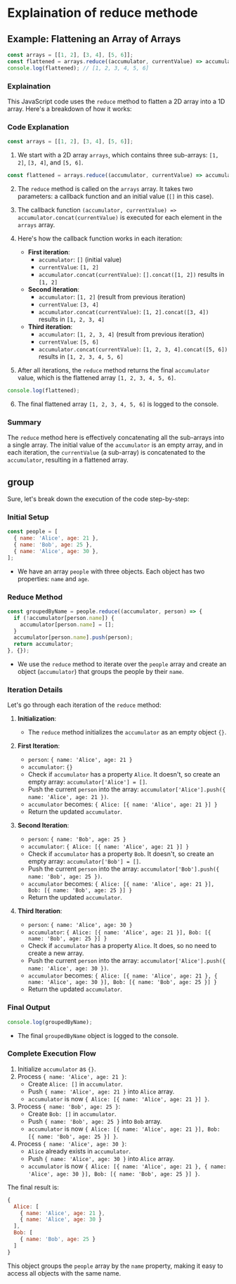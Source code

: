 # Explaination of reduce methode
## Example: Flattening an Array of Arrays

```javascript
const arrays = [[1, 2], [3, 4], [5, 6]];
const flattened = arrays.reduce((accumulator, currentValue) => accumulator.concat(currentValue), []);
console.log(flattened); // [1, 2, 3, 4, 5, 6]
```
### Explaination 
This JavaScript code uses the `reduce` method to flatten a 2D array into a 1D array. Here's a breakdown of how it works:

### Code Explanation
```javascript
const arrays = [[1, 2], [3, 4], [5, 6]];
```
1. We start with a 2D array `arrays`, which contains three sub-arrays: `[1, 2]`, `[3, 4]`, and `[5, 6]`.

```javascript
const flattened = arrays.reduce((accumulator, currentValue) => accumulator.concat(currentValue), []);
```
2. The `reduce` method is called on the `arrays` array. It takes two parameters: a callback function and an initial value (`[]` in this case).

3. The callback function `(accumulator, currentValue) => accumulator.concat(currentValue)` is executed for each element in the `arrays` array.

4. Here's how the callback function works in each iteration:
    - **First iteration**:
        - `accumulator`: `[]` (initial value)
        - `currentValue`: `[1, 2]`
        - `accumulator.concat(currentValue)`: `[].concat([1, 2])` results in `[1, 2]`
    - **Second iteration**:
        - `accumulator`: `[1, 2]` (result from previous iteration)
        - `currentValue`: `[3, 4]`
        - `accumulator.concat(currentValue)`: `[1, 2].concat([3, 4])` results in `[1, 2, 3, 4]`
    - **Third iteration**:
        - `accumulator`: `[1, 2, 3, 4]` (result from previous iteration)
        - `currentValue`: `[5, 6]`
        - `accumulator.concat(currentValue)`: `[1, 2, 3, 4].concat([5, 6])` results in `[1, 2, 3, 4, 5, 6]`

5. After all iterations, the `reduce` method returns the final `accumulator` value, which is the flattened array `[1, 2, 3, 4, 5, 6]`.

```javascript
console.log(flattened);
```
6. The final flattened array `[1, 2, 3, 4, 5, 6]` is logged to the console.

### Summary
The `reduce` method here is effectively concatenating all the sub-arrays into a single array. The initial value of the `accumulator` is an empty array, and in each iteration, the `currentValue` (a sub-array) is concatenated to the `accumulator`, resulting in a flattened array.

## group

Sure, let's break down the execution of the code step-by-step:

### Initial Setup
```javascript
const people = [
  { name: 'Alice', age: 21 },
  { name: 'Bob', age: 25 },
  { name: 'Alice', age: 30 },
];
```
- We have an array `people` with three objects. Each object has two properties: `name` and `age`.

### Reduce Method
```javascript
const groupedByName = people.reduce((accumulator, person) => {
  if (!accumulator[person.name]) {
    accumulator[person.name] = [];
  }
  accumulator[person.name].push(person);
  return accumulator;
}, {});
```
- We use the `reduce` method to iterate over the `people` array and create an object (`accumulator`) that groups the people by their `name`.

### Iteration Details
Let's go through each iteration of the `reduce` method:

1. **Initialization**:
   - The `reduce` method initializes the `accumulator` as an empty object `{}`.

2. **First Iteration**:
   - `person`: `{ name: 'Alice', age: 21 }`
   - `accumulator`: `{}`
   - Check if `accumulator` has a property `Alice`. It doesn't, so create an empty array: `accumulator['Alice'] = []`.
   - Push the current `person` into the array: `accumulator['Alice'].push({ name: 'Alice', age: 21 })`.
   - `accumulator` becomes: `{ Alice: [{ name: 'Alice', age: 21 }] }`
   - Return the updated `accumulator`.

3. **Second Iteration**:
   - `person`: `{ name: 'Bob', age: 25 }`
   - `accumulator`: `{ Alice: [{ name: 'Alice', age: 21 }] }`
   - Check if `accumulator` has a property `Bob`. It doesn't, so create an empty array: `accumulator['Bob'] = []`.
   - Push the current `person` into the array: `accumulator['Bob'].push({ name: 'Bob', age: 25 })`.
   - `accumulator` becomes: `{ Alice: [{ name: 'Alice', age: 21 }], Bob: [{ name: 'Bob', age: 25 }] }`
   - Return the updated `accumulator`.

4. **Third Iteration**:
   - `person`: `{ name: 'Alice', age: 30 }`
   - `accumulator`: `{ Alice: [{ name: 'Alice', age: 21 }], Bob: [{ name: 'Bob', age: 25 }] }`
   - Check if `accumulator` has a property `Alice`. It does, so no need to create a new array.
   - Push the current `person` into the array: `accumulator['Alice'].push({ name: 'Alice', age: 30 })`.
   - `accumulator` becomes: `{ Alice: [{ name: 'Alice', age: 21 }, { name: 'Alice', age: 30 }], Bob: [{ name: 'Bob', age: 25 }] }`
   - Return the updated `accumulator`.

### Final Output
```javascript
console.log(groupedByName);
```
- The final `groupedByName` object is logged to the console.

### Complete Execution Flow
1. Initialize `accumulator` as `{}`.
2. Process `{ name: 'Alice', age: 21 }`:
   - Create `Alice: []` in `accumulator`.
   - Push `{ name: 'Alice', age: 21 }` into `Alice` array.
   - `accumulator` is now `{ Alice: [{ name: 'Alice', age: 21 }] }`.
3. Process `{ name: 'Bob', age: 25 }`:
   - Create `Bob: []` in `accumulator`.
   - Push `{ name: 'Bob', age: 25 }` into `Bob` array.
   - `accumulator` is now `{ Alice: [{ name: 'Alice', age: 21 }], Bob: [{ name: 'Bob', age: 25 }] }`.
4. Process `{ name: 'Alice', age: 30 }`:
   - `Alice` already exists in `accumulator`.
   - Push `{ name: 'Alice', age: 30 }` into `Alice` array.
   - `accumulator` is now `{ Alice: [{ name: 'Alice', age: 21 }, { name: 'Alice', age: 30 }], Bob: [{ name: 'Bob', age: 25 }] }`.

The final result is:
```javascript
{
  Alice: [
    { name: 'Alice', age: 21 },
    { name: 'Alice', age: 30 }
  ],
  Bob: [
    { name: 'Bob', age: 25 }
  ]
}
```

This object groups the `people` array by the `name` property, making it easy to access all objects with the same name.